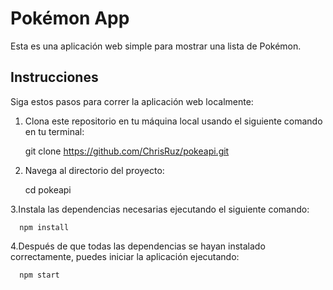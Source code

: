 # Pokémon App

Esta es una aplicación web simple para mostrar una lista de Pokémon.

## Instrucciones

Siga estos pasos para correr la aplicación web localmente:

1. Clona este repositorio en tu máquina local usando el siguiente comando en tu terminal:

  
     git clone https://github.com/ChrisRuz/pokeapi.git
   
3. Navega al directorio del proyecto:

     cd pokeapi

3.Instala las dependencias necesarias ejecutando el siguiente comando:

      npm install

4.Después de que todas las dependencias se hayan instalado correctamente, puedes iniciar la aplicación ejecutando:

      npm start
